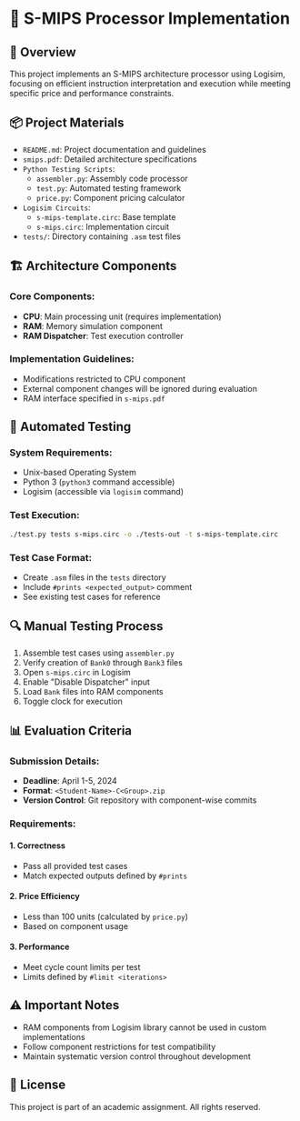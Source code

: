 # 🔧 S-MIPS Processor Implementation

## 🎯 Overview

This project implements an S-MIPS architecture processor using Logisim, focusing on efficient instruction interpretation and execution while meeting specific price and performance constraints.

## 📦 Project Materials

* `README.md`: Project documentation and guidelines
* `smips.pdf`: Detailed architecture specifications
* `Python Testing Scripts`:
  * `assembler.py`: Assembly code processor
  * `test.py`: Automated testing framework
  * `price.py`: Component pricing calculator
* `Logisim Circuits`:
  * `s-mips-template.circ`: Base template
  * `s-mips.circ`: Implementation circuit
* `tests/`: Directory containing `.asm` test files

## 🏗️ Architecture Components

### Core Components:
* **CPU**: Main processing unit (requires implementation)
* **RAM**: Memory simulation component
* **RAM Dispatcher**: Test execution controller

### Implementation Guidelines:
* Modifications restricted to CPU component
* External component changes will be ignored during evaluation
* RAM interface specified in `s-mips.pdf`

## 🧪 Automated Testing

### System Requirements:
* Unix-based Operating System
* Python 3 (`python3` command accessible)
* Logisim (accessible via `logisim` command)

### Test Execution:
```bash
./test.py tests s-mips.circ -o ./tests-out -t s-mips-template.circ
```

### Test Case Format:
* Create `.asm` files in the `tests` directory
* Include `#prints <expected_output>` comment
* See existing test cases for reference

## 🔍 Manual Testing Process

1. Assemble test cases using `assembler.py`
2. Verify creation of `Bank0` through `Bank3` files
3. Open `s-mips.circ` in Logisim
4. Enable "Disable Dispatcher" input
5. Load `Bank` files into RAM components
6. Toggle clock for execution

## 📊 Evaluation Criteria

### Submission Details:
* **Deadline**: April 1-5, 2024
* **Format**: `<Student-Name>-C<Group>.zip`
* **Version Control**: Git repository with component-wise commits

### Requirements:

#### 1. Correctness
* Pass all provided test cases
* Match expected outputs defined by `#prints`

#### 2. Price Efficiency
* Less than 100 units (calculated by `price.py`)
* Based on component usage

#### 3. Performance
* Meet cycle count limits per test
* Limits defined by `#limit <iterations>`

## ⚠️ Important Notes

* RAM components from Logisim library cannot be used in custom implementations
* Follow component restrictions for test compatibility
* Maintain systematic version control throughout development

## 📝 License

This project is part of an academic assignment. All rights reserved.

